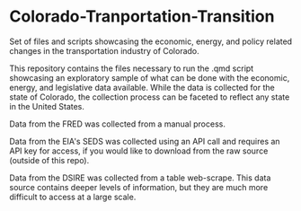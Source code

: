 # Colorado-Tranportation-Transition
Set of files and scripts showcasing the economic, energy, and policy related changes in the transportation industry of Colorado.


This repository contains the files necessary to run the .qmd script showcasing an exploratory sample of what can be done with the economic, energy, and legislative data available. While the data is collected for the state of Colorado, the collection process can be faceted to reflect any state in the United States. 

Data from the FRED was collected from a manual process.

Data from the EIA's SEDS was collected using an API call and requires an API key for access, if you would like to download from the raw source (outside of this repo). 

Data from the DSIRE was collected from a table web-scrape. This data source contains deeper levels of information, but they are much more difficult to access at a large scale. 
